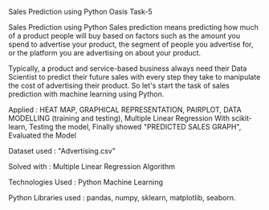 Sales Prediction using Python Oasis Task-5


Sales Prediction using Python Sales prediction means predicting how much of a product people will buy based on factors such as the amount you spend to advertise your product, the segment of people you advertise for, or the platform you are advertising on about your product.

Typically, a product and service-based business always need their Data Scientist to predict their future sales with every step they take to manipulate the cost of advertising their product. So let's start the task of sales prediction with machine learning using Python.

Applied : HEAT MAP, GRAPHICAL REPRESENTATION, PAIRPLOT, DATA MODELLING (training and testing), Multiple Linear Regression With scikit-learn, Testing the model, Finally showed "PREDICTED SALES GRAPH", Evaluated the Model

Dataset used : "Advertising.csv"

Solved with : Multiple Linear Regression Algorithm

Technologies Used : Python Machine Learning

Python Libraries used : pandas, numpy, sklearn, matplotlib, seaborn.
